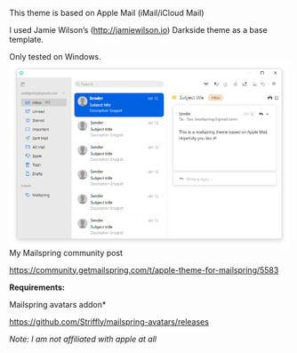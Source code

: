 This theme is based on Apple Mail (iMail/iCloud Mail)

I used Jamie Wilson’s (http://jamiewilson.io) Darkside theme as a base template.


Only tested on Windows.
![Preview](/Preview1.0.1.png)
My Mailspring community post

https://community.getmailspring.com/t/apple-theme-for-mailspring/5583

**Requirements:**

Mailspring avatars addon*

https://github.com/Striffly/mailspring-avatars/releases


*Note: I am not affiliated with apple at all*
